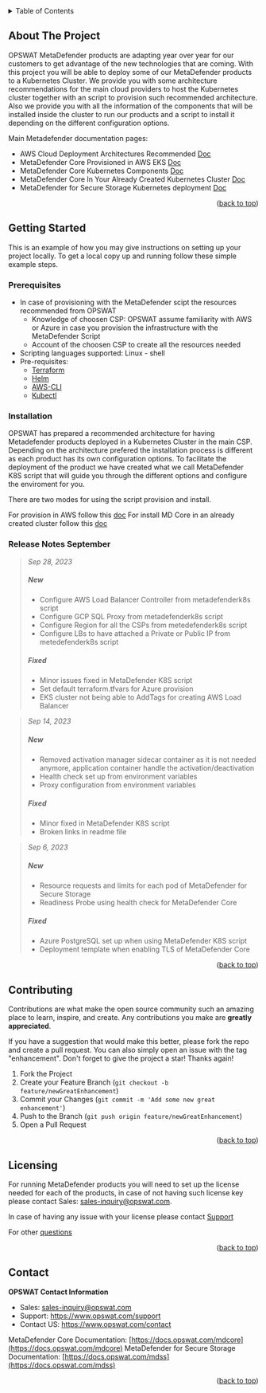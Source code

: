 <!-- TABLE OF CONTENTS -->
<details>
  <summary>Table of Contents</summary>
  <ol>
    <li>
      <a href="#about-the-project">About The Project</a>
    </li>
    <li>
      <a href="#getting-started">Getting Started</a>
      <ul>
        <li><a href="#prerequisites">Prerequisites</a></li>
        <li><a href="#installation">Installation</a></li>
        <li><a href="#relese-notes">Release Notes</a></li>
      </ul>
    </li>
    <li><a href="#contributing">Contributing</a></li>
    <li><a href="#license">License</a></li>
    <li><a href="#contact">Contact</a></li>
  </ol>
</details>



<!-- ABOUT THE PROJECT -->
## About The Project

OPSWAT MetaDefender products are adapting year over year for our customers to get advantage of the new technologies that are coming. With this project you will be able to deploy some of our MetaDefender products to a Kubernetes Cluster. We provide you with some architecture recommendations for the main cloud providers to host the Kubernetes cluster together with an script to provision such recommended architecture. Also we provide you with all the information of the components that will be installed inside the cluster to run our products and a script to install it depending on the different configuration options.


Main Metadefender documentation pages:

* AWS Cloud Deployment Architectures Recommended [Doc](https://docs.opswat.com/mdcore/cloud-deployment/recommended-architectures-in-aws)
* MetaDefender Core Provisioned in AWS EKS [Doc](https://docs.opswat.com/mdcore/cloud-deployment/eks-cluster-architecture)
* MetaDefender Core Kubernetes Components [Doc](https://docs.opswat.com/mdcore/kubernetes-configuration/kubernetes-components)
* MetaDefender Core In Your Already Created Kubernetes Cluster [Doc](https://docs.opswat.com/mdcore/kubernetes-configuration/metadefender-core-in-your-already-created-k8s)
* MetaDefender for Secure Storage Kubernetes deployment [Doc](https://docs.opswat.com/mdss/installation/kubernetes-deployment)

<p align="right">(<a href="#top">back to top</a>)</p>



<!-- GETTING STARTED -->
## Getting Started

This is an example of how you may give instructions on setting up your project locally.
To get a local copy up and running follow these simple example steps.

### Prerequisites

* In case of provisioning with the MetaDefender scipt the resources recommended from OPSWAT 
    * Knowledge of choosen CSP: OPSWAT assume familiarity with AWS or Azure in case you provision the infrastructure with the MetaDefender Script  
    * Account of the choosen CSP to create all the resources needed 
* Scripting languages supported: Linux - shell
* Pre-requisites:
    * [Terraform](https://learn.hashicorp.com/tutorials/terraform/install-cli)
    * [Helm](https://helm.sh/docs/intro/install/)
    * [AWS-CLI](https://docs.aws.amazon.com/cli/latest/userguide/getting-started-install.html)
    * [Kubectl](https://kubernetes.io/docs/tasks/tools/#kubectl)


### Installation

 OPSWAT has prepared a recommended architecture for having Metadefender products deployed in a Kubernetes Cluster in the main CSP. 
 Depending on the architecture prefered the installation process is different as each product has its own configuration options. To facilitate the deployment of the product we have created what we call MetaDefender K8S script that will guide you through the different options and configure the enviroment for you. 

 There are two modes for using the script provision and install. 

 For provision in AWS follow this [doc](https://docs.opswat.com/mdcore/cloud-deployment/metadefender-core-provisioned-in-aws-eks)
 For install MD Core in an already created cluster follow this [doc](https://docs.opswat.com/mdcore/kubernetes-configuration/metadefender-core-in-your-already-created-k8s)

### Release Notes September

> *Sep 28, 2023*
> 
> ##### New
> 
> - Configure AWS Load Balancer Controller from metadefenderk8s script
> - Configure GCP SQL Proxy from metadefenderk8s script
> - Configure Region for all the CSPs from metedefenderk8s script
> - Configure LBs to have attached a Private or Public IP from metedefenderk8s script
> 
> ##### Fixed
> 
> - Minor issues fixed in MetaDefender K8S script
> - Set default terraform.tfvars for Azure provision
> - EKS cluster not being able to AddTags for creating AWS Load Balancer


> *Sep 14, 2023*
> 
> ##### New
> 
> - Removed activation manager sidecar container as it is not needed anymore, application container handle the activation/deactivation
> - Health check set up from environment variables
> - Proxy configuration from environment variables 
> 
> ##### Fixed
> 
> - Minor fixed in MetaDefender K8S script
> - Broken links in readme file


> *Sep 6, 2023*
> 
> ##### New
> 
> - Resource requests and limits for each pod of MetaDefender for Secure Storage
> - Readiness Probe using health check for MetaDefender Core
>   
> ##### Fixed
> - Azure PostgreSQL set up when using MetaDefender K8S script
> - Deployment template when enabling TLS of MetaDefender Core

<p align="right">(<a href="#top">back to top</a>)</p>



<!-- CONTRIBUTING -->
## Contributing

Contributions are what make the open source community such an amazing place to learn, inspire, and create. Any contributions you make are **greatly appreciated**.

If you have a suggestion that would make this better, please fork the repo and create a pull request. You can also simply open an issue with the tag "enhancement".
Don't forget to give the project a star! Thanks again!

1. Fork the Project
2. Create your Feature Branch (`git checkout -b feature/newGreatEnhancement`)
3. Commit your Changes (`git commit -m 'Add some new great enhancement'`)
4. Push to the Branch (`git push origin feature/newGreatEnhancement`)
5. Open a Pull Request

<p align="right">(<a href="#top">back to top</a>)</p>


<!-- LICENSE -->
## Licensing

For running MetaDefender products you will need to set up the license needed for each of the products, in case of not having such license key please contact Sales: sales-inquiry@opswat.com. 

In case of having any issue with your license please contact [Support](https://www.opswat.com/support)

For other [questions](https://www.opswat.com/contact)


<p align="right">(<a href="#top">back to top</a>)</p>


<!-- CONTACT -->
## Contact

**OPSWAT Contact Information**

* Sales: sales-inquiry@opswat.com
* Support: https://www.opswat.com/support
* Contact US: https://www.opswat.com/contact

MetaDefender Core Documentation: [https://docs.opswat.com/mdcore](https://docs.opswat.com/mdcore)
MetaDefender for Secure Storage Documentation: [https://docs.opswat.com/mdss](https://docs.opswat.com/mdss)

<p align="right">(<a href="#top">back to top</a>)</p>
